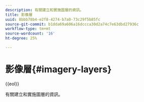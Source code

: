 ```yaml
---
description: 有關建立和實施圖層的資訊。
title: 影像層
uuid: 8bbb78b4-e2f8-4274-b7a0-73c29f5b85fc
source-git-commit: b1dda69a606a16dccca30d2a74c7e63dbd27936c
workflow-type: tm+mt
source-wordcount: '16'
ht-degree: 25%

---
```



# 影像層{#imagery-layers}

{{eol}}

有關建立和實施圖層的資訊。

